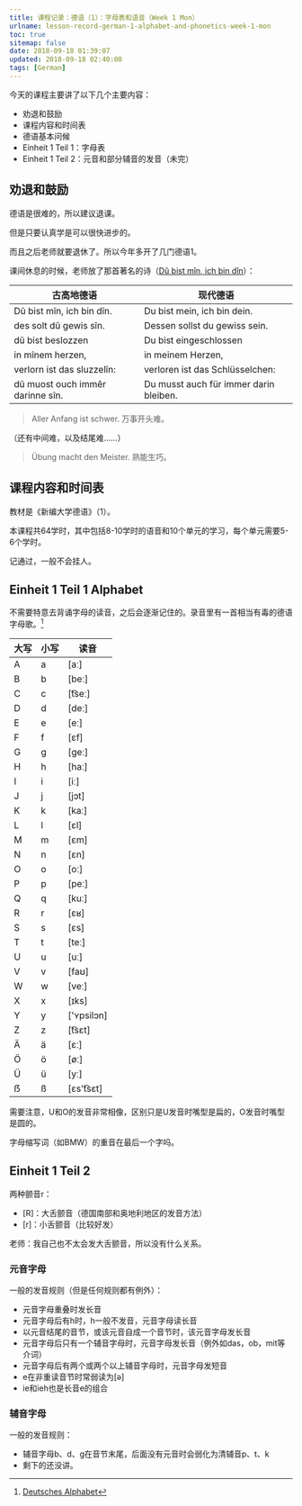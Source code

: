 ```yaml
---
title: 课程记录：德语（1）：字母表和语音（Week 1 Mon）
urlname: lesson-record-german-1-alphabet-and-phonetics-week-1-mon
toc: true
sitemap: false
date: 2018-09-18 01:39:07
updated: 2018-09-18 02:40:00
tags: [German]
---
```


今天的课程主要讲了以下几个主要内容：

* 劝退和鼓励
* 课程内容和时间表
* 德语基本问候
* Einheit 1 Teil 1：字母表
* Einheit 1 Teil 2：元音和部分辅音的发音（未完）

## 劝退和鼓励

德语是很难的，所以建议退课。

但是只要认真学是可以很快进步的。

而且之后老师就要退休了。所以今年多开了几门德语1。

课间休息的时候，老师放了那首著名的诗（[Dû bist mîn, ich bin dîn](https://de.wikipedia.org/wiki/D%C3%BB_bist_m%C3%AEn,_ich_bin_d%C3%AEn)）：

| 古高地德语 | 现代德语 |
| --------- | ------- |
| Dû bist mîn, ich bin dîn. | Du bist mein, ich bin dein. |
| des solt dû gewis sîn. | Dessen sollst du gewiss sein. |
| dû bist beslozzen | Du bist eingeschlossen |
| in mînem herzen, | in meinem Herzen, |
| verlorn ist das sluzzelîn: | verloren ist das Schlüsselchen: |
| dû muost ouch immêr darinne sîn. | Du musst auch für immer darin bleiben. |

>Aller Anfang ist schwer.
>万事开头难。

（还有中间难，以及结尾难……）

>Übung macht den Meister.
熟能生巧。

## 课程内容和时间表

教材是《新编大学德语》（1）。

本课程共64学时，其中包括8-10学时的语音和10个单元的学习，每个单元需要5-6个学时。

记通过，一般不会挂人。

## Einheit 1 Teil 1 Alphabet

不需要特意去背诵字母的读音，之后会逐渐记住的。录音里有一首相当有毒的德语字母歌。[^alphabet]

[^alphabet]: [Deutsches Alphabet](https://de.wikipedia.org/wiki/Deutsches_Alphabet)

| 大写 | 小写 | 读音 |
| ---- | ---- | --- |
| A | a | \[aː\] |
| B | b | \[beː\] |
| C | c | \[t͡seː\] |
| D | d | \[deː\] |
| E | e | \[eː\] |
| F | f | \[ɛf\] |
| G | g | \[geː\] |
| H | h | \[haː\] |
| I | i | \[iː\] |
| J | j | \[jɔt\] |
| K | k | \[kaː\] |
| L | l | \[ɛl\] |
| M | m | \[ɛm\] |
| N | n | \[ɛn\] |
| O | o | \[oː\] |
| P | p | \[peː\] |
| Q | q | \[kuː\] |
| R | r | \[ɛʁ\] |
| S | s | \[ɛs\] |
| T | t | \[teː\] |
| U | u | \[uː\] |
| V | v | \[faʊ\] |
| W | w | \[veː\] |
| X | x | \[ɪks\] |
| Y | y | \['ʏpsilɔn\] |
| Z | z | \[t͡sɛt\] |
| Ä | ä | \[ɛː\] |
| Ö | ö | \[øː\] |
| Ü | ü | \[yː\] |
| ẞ | ß | \[ɛs't͡sɛt\] |

需要注意，U和O的发音非常相像，区别只是U发音时嘴型是扁的，O发音时嘴型是圆的。

字母缩写词（如BMW）的重音在最后一个字吗。

## Einheit 1 Teil 2

两种颤音r：

* \[R\]：大舌颤音（德国南部和奥地利地区的发音方法）
* \[r\]：小舌颤音（比较好发）

老师：我自己也不太会发大舌颤音，所以没有什么关系。

### 元音字母

一般的发音规则（但是任何规则都有例外）：

* 元音字母重叠时发长音
* 元音字母后有h时，h一般不发音，元音字母读长音
* 以元音结尾的音节，或该元音自成一个音节时，该元音字母发长音
* 元音字母后只有一个辅音字母时，元音字母发长音（例外如das，ob，mit等介词）
* 元音字母后有两个或两个以上辅音字母时，元音字母发短音
* e在非重读音节时常弱读为\[ə\]
* ie和ieh也是长音e的组合

### 辅音字母

一般的发音规则：

* 辅音字母b、d、g在音节末尾，后面没有元音时会弱化为清辅音p、t、k
* 剩下的还没讲。
